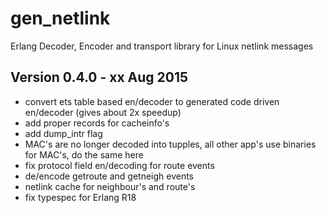 gen_netlink
===========

Erlang Decoder, Encoder and transport library for Linux netlink messages

Version 0.4.0 - xx Aug 2015
---------------------------

* convert ets table based en/decoder to generated code driven en/decoder
  (gives about 2x speedup)
* add proper records for cacheinfo's
* add dump_intr flag
* MAC's are no longer decoded into tupples, all other app's use binaries
  for MAC's, do the same here
* fix protocol field en/decoding for route events
* de/encode getroute and getneigh events
* netlink cache for neighbour's and route's
* fix typespec for Erlang R18
